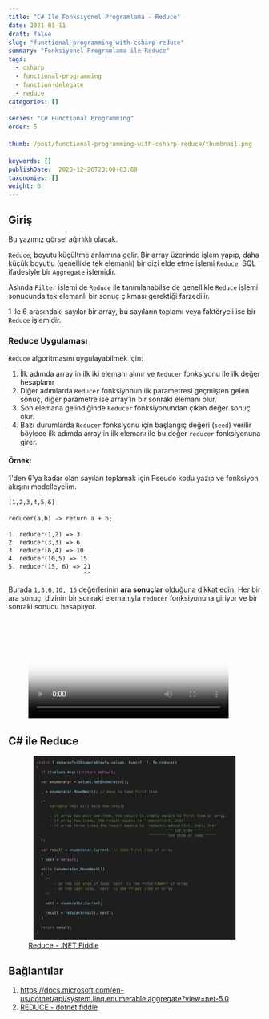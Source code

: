 ```yaml
---
title: "C# İle Fonksiyonel Programlama - Reduce"
date: 2021-01-11
draft: false
slug: "functional-programming-with-csharp-reduce"
summary: "Fonksiyonel Programlama ile Reduce"
tags:
  - csharp
  - functional-programming
  - function-delegate
  - reduce
categories: []

series: "C# Functional Programming"
order: 5

thumb: /post/functional-programming-with-csharp-reduce/thumbnail.png

keywords: []
publishDate:  2020-12-26T23:00+03:00
taxonomies: []
weight: 0
---
```


## Giriş

Bu yazımız görsel ağırlıklı olacak.

`Reduce`, boyutu küçültme anlamına gelir. Bir array üzerinde işlem yapıp, daha küçük boyutlu (genellikle tek elemanlı) bir dizi elde etme işlemi `Reduce`, SQL ifadesiyle bir `Aggregate` işlemidir.

Aslında `Filter` işlemi de `Reduce` ile tanımlanabilse de genellikle `Reduce` işlemi sonucunda tek elemanlı bir sonuç çıkması gerektiği farzedilir.

1 ile 6 arasındaki sayılar bir array, bu sayıların toplamı veya faktöryeli ise bir `Reduce` işlemidir.


### Reduce Uygulaması

`Reduce` algoritmasını uygulayabilmek için:

1. İlk adımda array'in ilk iki elemanı alınır ve `Reducer` fonksiyonu ile ilk değer hesaplanır
2. Diğer adımlarda `Reducer` fonksiyonun ilk parametresi geçmişten gelen sonuç, diğer parametre ise array'in bir sonraki elemanı olur.
3. Son elemana gelindiğinde `Reducer` fonksiyonundan çıkan değer sonuç olur.
4. Bazı durumlarda `Reducer` fonksiyonu için başlangıç değeri (`seed`) verilir böylece ilk adımda array'in ilk elemanı ile bu değer `reducer` fonksiyonuna girer.


#### Örnek:

1'den 6'ya kadar olan sayıları toplamak için Pseudo kodu yazıp ve fonksiyon akışını modelleyelim.

```
[1,2,3,4,5,6]

reducer(a,b) -> return a + b;

1. reducer(1,2) => 3
2. reducer(3,3) => 6
3. reducer(6,4) => 10
4. reducer(10,5) => 15
5. reducer(15, 6) => 21
                     ^^
```

Burada `1,3,6,10, 15` değerlerinin **ara sonuçlar** olduğuna dikkat edin. Her bir ara sonuç, dizinin bir sonraki elemanıyla `reducer` fonksiyonuna giriyor ve bir sonraki sonucu hesaplıyor.


<figure class="video_container">
  <video allowfullscreen="false" poster="img/reduce-illustration-1.jpg" width="400px" loop autoplay preload controls>
    <source src="img/reduce-illustration.mp4" type="video/mp4">
    <source src="img/reduce-illustration.mkv" type="video/mkv">
    <source src="img/reduce-illustration.webm" type="video/webm">
  </video>
</figure>




## C# ile Reduce


<figure class="video_container">
  <img src="img/reduce.png" alt="Reduce - .NET Fiddle" />
  <figcaption>
    <a href="https://dotnetfiddle.net/KREkPx" target="_blank">Reduce - .NET Fiddle</a>
  </figcaption>
</figure>



## Bağlantılar

1. <https://docs.microsoft.com/en-us/dotnet/api/system.linq.enumerable.aggregate?view=net-5.0>
3. [REDUCE - dotnet fiddle](https://dotnetfiddle.net/KREkPx)